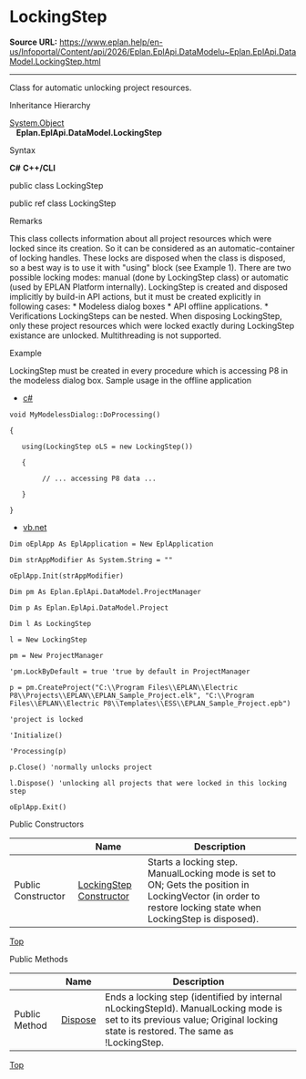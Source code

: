 # LockingStep

**Source URL:** https://www.eplan.help/en-us/Infoportal/Content/api/2026/Eplan.EplApi.DataModelu~Eplan.EplApi.DataModel.LockingStep.html

---

Class for automatic unlocking project resources.

Inheritance Hierarchy

[System.Object](#)  
   **Eplan.EplApi.DataModel.LockingStep**

Syntax

**C#**
**C++/CLI**


public class LockingStep

public ref class LockingStep


Remarks

This class collects information about all project resources which were locked since its creation. So it can be considered as an automatic-container of locking handles. These locks are disposed when the class is disposed, so a best way is to use it with "using" block (see Example 1). There are two possible locking modes: manual (done by LockingStep class) or automatic (used by EPLAN Platform internally). LockingStep is created and disposed implicitly by build-in API actions, but it must be created explicitly in following cases: \* Modeless dialog boxes \* API offline applications. \* Verifications LockingSteps can be nested. When disposing LockingStep, only these project resources which were locked exactly during LockingStep existance are unlocked. Multithreading is not supported.

Example

LockingStep must be created in every procedure which is accessing P8 in the modeless dialog box. Sample usage in the offline application

- [c#](#i-tab-content-e8ae8902-fc03-47d0-9589-955b44a5b1c7)

```
void MyModelessDialog::DoProcessing()

{

   using(LockingStep oLS = new LockingStep())

   {

        // ... accessing P8 data ...

   }

}
```

- [vb.net](#i-tab-content-b690d73a-b936-43ad-994f-40b102397712)

```
Dim oEplApp As EplApplication = New EplApplication

Dim strAppModifier As System.String = ""

oEplApp.Init(strAppModifier)

Dim pm As Eplan.EplApi.DataModel.ProjectManager

Dim p As Eplan.EplApi.DataModel.Project

Dim l As LockingStep

l = New LockingStep

pm = New ProjectManager

'pm.LockByDefault = true 'true by default in ProjectManager

p = pm.CreateProject("C:\\Program Files\\EPLAN\\Electric P8\\Projects\\EPLAN\\EPLAN_Sample_Project.elk", "C:\\Program Files\\EPLAN\\Electric P8\\Templates\\ESS\\EPLAN_Sample_Project.epb")

'project is locked

'Initialize()

'Processing(p)

p.Close() 'normally unlocks project

l.Dispose() 'unlocking all projects that were locked in this locking step

oEplApp.Exit()
```

Public Constructors

|  | Name | Description |
| --- | --- | --- |
| Public Constructor | [LockingStep Constructor](Eplan.EplApi.DataModelu~Eplan.EplApi.DataModel.LockingStep~_ctor.html) | Starts a locking step. ManualLocking mode is set to ON; Gets the position in LockingVector (in order to restore locking state when LockingStep is disposed). |

[Top](#top)

Public Methods

|  | Name | Description |
| --- | --- | --- |
| Public Method | [Dispose](Eplan.EplApi.DataModelu~Eplan.EplApi.DataModel.LockingStep~Dispose().html) | Ends a locking step (identified by internal nLockingStepId). ManualLocking mode is set to its previous value; Original locking state is restored. The same as !LockingStep. |

[Top](#top)
